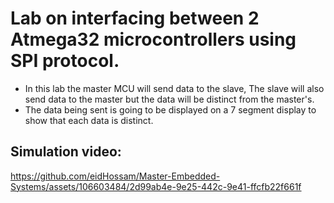 # Lab on interfacing between 2 Atmega32 microcontrollers using SPI protocol.

- In this lab the master MCU will send data to the slave, The slave will also send data to the master but the data will be distinct from the master's.
- The data being sent is going to be displayed on a 7 segment display to show that each data is distinct.

## Simulation video:


https://github.com/eidHossam/Master-Embedded-Systems/assets/106603484/2d99ab4e-9e25-442c-9e41-ffcfb22f661f

